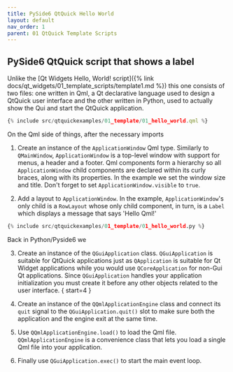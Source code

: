 ```yaml
---
title: PySide6 QtQuick Hello World
layout: default
nav_order: 1
parent: 01 QtQuick Template Scripts
---
```


## PySide6 QtQuick script that shows a label

Unlike the [Qt Widgets Hello, World! script]({% link docs/qt_widgets/01_template_scripts/template1.md %}) this one consists of two files: one written in Qml, a Qt declarative language used to design a QtQuick user interface and the other written in Python, used to actually show the Qui and start the QtQuick application.

```qml
{% include src/qtquickexamples/01_template/01_hello_world.qml %}
```

On the Qml side of things, after the necessary imports

1. Create an instance of the `ApplicationWindow` Qml type. Similarly to `QMainWindow`, `ApplicationWindow` is a top-level window with support for menus, a header and a footer. Qml components form a hierarchy so all `ApplicationWindow` child components are declared within its curly braces, along with its properties. In the example we set the window size and title. Don't forget to set `ApplicationWindow.visible` to `true`.

2. Add a layout to `ApplicationWindow`. In the example, `ApplicationWindow`'s only child is a `RowLayout` whose only child component, in turn, is a `Label` which displays a message that says 'Hello Qml!'

```python
{% include src/qtquickexamples/01_template/01_hello_world.py %}
```


Back in Python/Pyside6 we

3. Create an instance of the `QGuiApplication` class. `QGuiApplication` is suitable for QtQuick applications just as `QApplication` is suitable for Qt Widget applications while you would use `QCoreApplication` for non-Gui Qt applications. Since `QGuiApplication` handles your application initialization you must create it before any other objects related to the user interface. { start=4 }

4. Create an instance of the `QQmlApplicationEngine` class and connect its `quit` signal to the `QGuiApplication.quit()` slot to make sure both the application and the engine exit at the same time.

5. Use `QQmlApplicationEngine.load()` to load the Qml file. `QQmlApplicationEngine` is a convenience class that lets you load a single Qml file into your application.

6. Finally use `QGuiApplication.exec()` to start the main event loop.